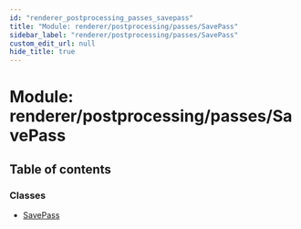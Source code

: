 ```yaml
---
id: "renderer_postprocessing_passes_savepass"
title: "Module: renderer/postprocessing/passes/SavePass"
sidebar_label: "renderer/postprocessing/passes/SavePass"
custom_edit_url: null
hide_title: true
---
```


# Module: renderer/postprocessing/passes/SavePass

## Table of contents

### Classes

- [SavePass](../classes/renderer_postprocessing_passes_savepass.savepass.md)
